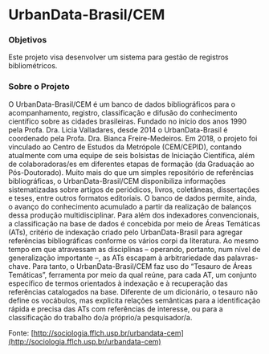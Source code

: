 # UrbanData-Brasil/CEM

### Objetivos
Este projeto visa desenvolver um sistema para gestão de registros bibliométricos.

### Sobre o Projeto

O UrbanData-Brasil/CEM é um banco de dados bibliográficos para o acompanhamento, registro, classificação e difusão do conhecimento científico sobre as cidades brasileiras. Fundado no início dos anos 1990 pela Profa. Dra. Licia Valladares, desde 2014 o UrbanData-Brasil é coordenado pela Profa. Dra. Bianca Freire-Medeiros. Em 2018, o projeto foi vinculado ao Centro de Estudos da Metrópole (CEM/CEPID), contando atualmente com uma equipe de seis bolsistas de Iniciação Científica, além de colaboradoras/es em diferentes etapas de formação (da Graduação ao Pós-Doutorado).
Muito mais do que um simples repositório de referências bibliográficas, o UrbanData-Brasil/CEM disponibiliza informações sistematizadas sobre artigos de periódicos, livros, coletâneas, dissertações e teses, entre outros formatos editoriais. O banco de dados permite, ainda, o avanço do conhecimento acumulado a partir da realização de balanços dessa produção multidisciplinar. Para além dos indexadores convencionais, a classificação na base de dados é concebida por meio de Áreas Temáticas (ATs), critério de indexação criado pelo UrbanData-Brasil para agregar referências bibliográficas conforme os vários corpi da literatura. Ao mesmo tempo em que atravessam as disciplinas – operando, portanto, num nível de generalização importante –, as ATs escapam à arbitrariedade das palavras-chave. Para tanto, o UrbanData-Brasil/CEM faz uso do “Tesauro de Áreas Temáticas”, ferramenta por meio da qual reúne, para cada AT, um conjunto específico de termos orientados à indexação e à recuperação das referências catalogados na base. Diferente de um dicionário, o tesauro não define os vocábulos, mas explicita relações semânticas para a identificação rápida e precisa das ATs com referências de interesse, ou para a classificação do trabalho do/a próprio/a pesquisador/a.

Fonte: [http://sociologia.fflch.usp.br/urbandata-cem](http://sociologia.fflch.usp.br/urbandata-cem)

